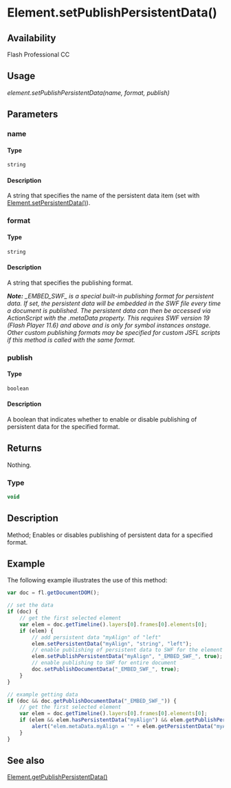 # Element.setPublishPersistentData()

## Availability

Flash Professional CC

## Usage

*element.setPublishPersistentData(name, format, publish)*

## Parameters

### **name**

#### Type

```typescript
string
```

#### Description

A string that specifies the name of the persistent data item (set with [Element.setPersistentData()](../Element_object/Element17.md)).

### **format**

#### Type

```typescript
string
```

#### Description

A string that specifies the publishing format.


***Note:** \_EMBED\_SWF\_ is a special built-in publishing format for persistent data. If set, the persistent data will be embedded in the SWF file every time a document is published. The persistent data can then be accessed via ActionScript with the .metaData property. This requires SWF version 19 (Flash Player 11.6) and above and is only for symbol instances onstage. Other custom publishing formats may be specified for custom JSFL scripts if this method is called with the same format.*
### **publish**

#### Type

```typescript
boolean
```

#### Description

A boolean that indicates whether to enable or disable publishing of persistent data for the specified format.

## Returns

Nothing.

### Type

```typescript
void
```

## Description

Method; Enables or disables publishing of persistent data for a specified format.

## Example

The following example illustrates the use of this method:

```javascript
var doc = fl.getDocumentDOM();

// set the data
if (doc) {
    // get the first selected element
    var elem = doc.getTimeline().layers[0].frames[0].elements[0]; 
    if (elem) {
        // add persistent data "myAlign" of "left" 
        elem.setPersistentData("myAlign", "string", "left");
        // enable publishing of persistent data to SWF for the element
        elem.setPublishPersistentData("myAlign", "_EMBED_SWF_", true);
        // enable publishing to SWF for entire document
        doc.setPublishDocumentData("_EMBED_SWF_", true);
    }
}

// example getting data
if (doc && doc.getPublishDocumentData("_EMBED_SWF_")) {
    // get the first selected element
    var elem = doc.getTimeline().layers[0].frames[0].elements[0];
    if (elem && elem.hasPersistentData("myAlign") && elem.getPublishPersistentData("myAlign", "_EMBED_SWF_")) {
        alert("elem.metaData.myAlign = '" + elem.getPersistentData("myAlign") + "' will be embedded in SWF when published.");
    }
}
```

## See also

[Element.getPublishPersistentData()](../Element_object/Element3.md)
